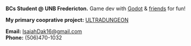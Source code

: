 **BCs Student @ UNB Fredericton.**
Game dev with [Godot](https://godotengine.org/) & [friends](https://github.com/NYounggg) for fun!
</br>

**My primary cooprative project:**
[ULTRADUNGEON](https://github.com/NYounggg/dungeon_game)
</br>

**Email:** IsaiahDak16@gmail.com </br>
**Phone:** (506)470-1032
